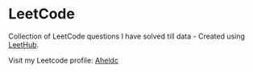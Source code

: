 # LeetCode
Collection of LeetCode questions I have solved till data - Created using [LeetHub](https://github.com/QasimWani/LeetHub).

Visit my Leetcode profile: [Aheldc](https://leetcode.com/Aheldc/)
